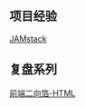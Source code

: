 ## 项目经验

[JAMstack](https://www.bukun.top/2021/04/01/jamstack%E6%9E%84%E5%BB%BA/)



## 复盘系列

[前端二向箔-HTML](https://www.bukun.top/2021/03/15/%E9%87%8D%E5%AD%A6%E5%89%8D%E7%AB%AF-html/)